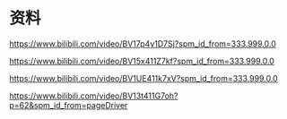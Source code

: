 # 资料

<https://www.bilibili.com/video/BV17p4y1D7Sj?spm_id_from=333.999.0.0>

<https://www.bilibili.com/video/BV15x411Z7kf?spm_id_from=333.999.0.0>

<https://www.bilibili.com/video/BV1UE411k7xV?spm_id_from=333.999.0.0>

<https://www.bilibili.com/video/BV13t411G7oh?p=62&spm_id_from=pageDriver>
